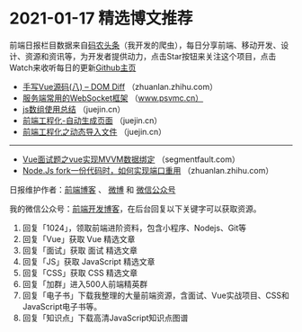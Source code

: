 # 2021-01-17 精选博文推荐

前端日报栏目数据来自[码农头条](https://toutiao.qdkfweb.cn/)（我开发的爬虫），每日分享前端、移动开发、设计、资源和资讯等，为开发者提供动力，点击Star按钮来关注这个项目，点击Watch来收听每日的更新[Github主页](https://github.com/kujian/frontendDaily)
* [手写Vue源码(八) &#8211; DOM Diff](https://zhuanlan.zhihu.com/p/344794251) （zhuanlan.zhihu.com）
* [服务端常用的WebSocket框架](https://www.psvmc.cn/article/2021-01-15-websocket-server.html) （www.psvmc.cn）
* [js数组使用总结](https://juejin.cn/post/6918316914569641997) （juejin.cn）
* [前端工程化-自动生成页面](https://juejin.cn/post/6918314093498040333) （juejin.cn）
* [前端工程化之动态导入文件](https://juejin.cn/post/6918310795629559822) （juejin.cn）

***
* [Vue面试题之vue实现MVVM数据绑定](https://segmentfault.com/a/1190000039001140) （segmentfault.com）
* [Node.Js fork一份代码时，如何实现端口重用](https://zhuanlan.zhihu.com/p/344798369) （zhuanlan.zhihu.com）

日报维护作者：[前端博客](https://qdkfweb.cn/) 、 [微博](http://weibo.com/kujian) 和 [微信公众号](https://open.weixin.qq.com/qr/code?username=caibaojian_com)

我的微信公众号：[前端开发博客](https://open.weixin.qq.com/qr/code?username=caibaojian_com)，在后台回复以下关键字可以获取资源。

1. 回复「1024」，领取前端进阶资料，包含小程序、Nodejs、Git等
2. 回复「Vue」获取 Vue 精选文章
3. 回复「面试」获取 面试 精选文章
4. 回复「JS」获取 JavaScript 精选文章
5. 回复「CSS」获取 CSS 精选文章
6. 回复「加群」进入500人前端精英群
7. 回复「电子书」下载我整理的大量前端资源，含面试、Vue实战项目、CSS和JavaScript电子书等。
8. 回复「知识点」下载高清JavaScript知识点图谱